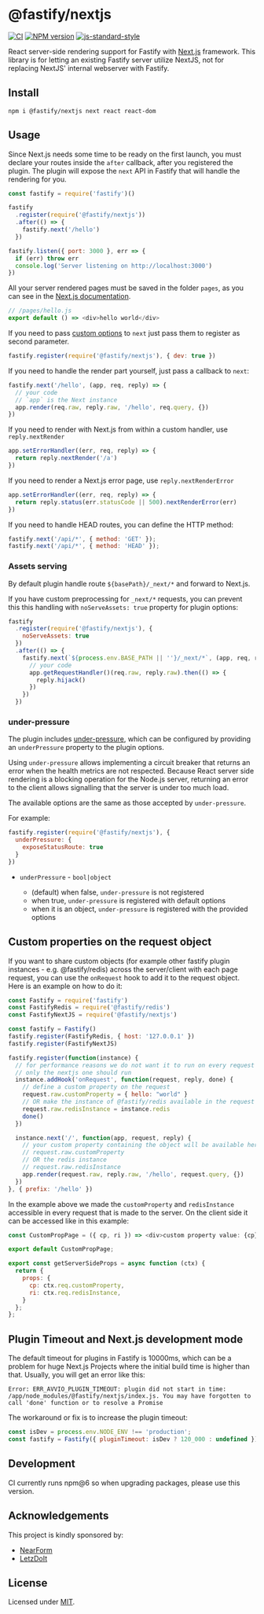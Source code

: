 # @fastify/nextjs

[![CI](https://github.com/fastify/fastify-nextjs/actions/workflows/ci.yml/badge.svg?branch=main)](https://github.com/fastify/fastify-nextjs/actions/workflows/ci.yml)
[![NPM version](https://img.shields.io/npm/v/@fastify/nextjs.svg?style=flat)](https://www.npmjs.com/package/@fastify/nextjs)
[![js-standard-style](https://img.shields.io/badge/code%20style-standard-brightgreen.svg?style=flat)](https://standardjs.com/)

React server-side rendering support for Fastify with [Next.js](https://nextjs.org/docs/advanced-features/custom-server) framework. This library is for letting an existing Fastify server utilize NextJS, not for replacing NextJS' internal webserver with Fastify.

## Install
```
npm i @fastify/nextjs next react react-dom
```

## Usage
Since Next.js needs some time to be ready on the first launch, you must declare your routes inside the `after` callback, after you registered the plugin.
The plugin will expose the `next` API in Fastify that will handle the rendering for you.
```js
const fastify = require('fastify')()

fastify
  .register(require('@fastify/nextjs'))
  .after(() => {
    fastify.next('/hello')
  })

fastify.listen({ port: 3000 }, err => {
  if (err) throw err
  console.log('Server listening on http://localhost:3000')
})
```

All your server rendered pages must be saved in the folder `pages`, as you can see in the [Next.js documentation](https://nextjs.org/docs/advanced-features/custom-server).
```js
// /pages/hello.js
export default () => <div>hello world</div>
```
If you need to pass [custom options](https://nextjs.org/docs/advanced-features/custom-server) to `next` just pass them to register as second parameter.
```js
fastify.register(require('@fastify/nextjs'), { dev: true })
```

If you need to handle the render part yourself, just pass a callback to `next`:
```js
fastify.next('/hello', (app, req, reply) => {
  // your code
  // `app` is the Next instance
  app.render(req.raw, reply.raw, '/hello', req.query, {})
})
```

If you need to render with Next.js from within a custom handler, use `reply.nextRender`

```js
app.setErrorHandler((err, req, reply) => {
  return reply.nextRender('/a')
})
```

If you need to render a Next.js error page, use `reply.nextRenderError`

```js
app.setErrorHandler((err, req, reply) => {
  return reply.status(err.statusCode || 500).nextRenderError(err)
})
```

If you need to handle HEAD routes, you can define the HTTP method:
```js
fastify.next('/api/*', { method: 'GET' });
fastify.next('/api/*', { method: 'HEAD' });
```

### Assets serving

By default plugin handle route `${basePath}/_next/*` and forward to Next.js.

If you have custom preprocessing for `_next/*` requests, you can prevent this this handling with `noServeAssets: true` property for plugin options:

```js
fastify
  .register(require('@fastify/nextjs'), {
    noServeAssets: true
  })
  .after(() => {
    fastify.next(`${process.env.BASE_PATH || ''}/_next/*`, (app, req, reply) => {
      // your code
      app.getRequestHandler()(req.raw, reply.raw).then(() => {
        reply.hijack()
      })
    })
  })
```

### under-pressure

The plugin includes [under-pressure](https://github.com/fastify/under-pressure), which can be configured by providing an `underPressure` property to the plugin options.

Using `under-pressure` allows implementing a circuit breaker that returns an error when the health metrics are not respected.
Because React server side rendering is a blocking operation for the Node.js server, returning an error to the client allows signalling that the server is under too much load.

The available options are the same as those accepted by `under-pressure`.

For example:

```js
fastify.register(require('@fastify/nextjs'), {
  underPressure: {
    exposeStatusRoute: true
  }
})
```

- `underPressure` - `bool|object`

  - (default) when false, `under-pressure` is not registered
  - when true, `under-pressure` is registered with default options
  - when it is an object, `under-pressure` is registered with the provided options

## Custom properties on the request object
If you want to share custom objects (for example other fastify plugin instances - e.g. @fastify/redis) across the server/client with each page request, you can use the `onRequest` hook to add it to the request object.
Here is an example on how to do it:

```js
const Fastify = require('fastify')
const FastifyRedis = require('@fastify/redis')
const FastifyNextJS = require('@fastify/nextjs')

const fastify = Fastify()
fastify.register(FastifyRedis, { host: '127.0.0.1' })
fastify.register(FastifyNextJS)

fastify.register(function(instance) {
  // for performance reasons we do not want it to run on every request
  // only the nextjs one should run
  instance.addHook('onRequest', function(request, reply, done) {
    // define a custom property on the request
    request.raw.customProperty = { hello: "world" }
    // OR make the instance of @fastify/redis available in the request
    request.raw.redisInstance = instance.redis
    done()
  })

  instance.next('/', function(app, request, reply) {
    // your custom property containing the object will be available here
    // request.raw.customProperty
    // OR the redis instance
    // request.raw.redisInstance
    app.render(request.raw, reply.raw, '/hello', request.query, {})
  })
}, { prefix: '/hello' })
```
In the example above we made the `customProperty` and `redisInstance` accessible in every request that is made to the server. On the client side it can be accessed like in this example:
```js
const CustomPropPage = ({ cp, ri }) => <div>custom property value: {cp} | redis instance: {ri}</div>;

export default CustomPropPage;

export const getServerSideProps = async function (ctx) {
  return {
    props: {
      cp: ctx.req.customProperty,
      ri: ctx.req.redisInstance,
    }
  };
};
```

## Plugin Timeout and Next.js development mode
The default timeout for plugins in Fastify is 10000ms, which can be a problem for huge Next.js Projects where the initial build time is higher than that.
Usually, you will get an error like this:
```
Error: ERR_AVVIO_PLUGIN_TIMEOUT: plugin did not start in time: /app/node_modules/@fastify/nextjs/index.js. You may have forgotten to call 'done' function or to resolve a Promise
```

The workaround or fix is to increase the plugin timeout:
```js
const isDev = process.env.NODE_ENV !== 'production';
const fastify = Fastify({ pluginTimeout: isDev ? 120_000 : undefined });
```

## Development
CI currently runs npm@6 so when upgrading packages, please use this version.

## Acknowledgements

This project is kindly sponsored by:
- [NearForm](https://nearform.com)
- [LetzDoIt](https://www.letzdoitapp.com/)

## License

Licensed under [MIT](./LICENSE).
